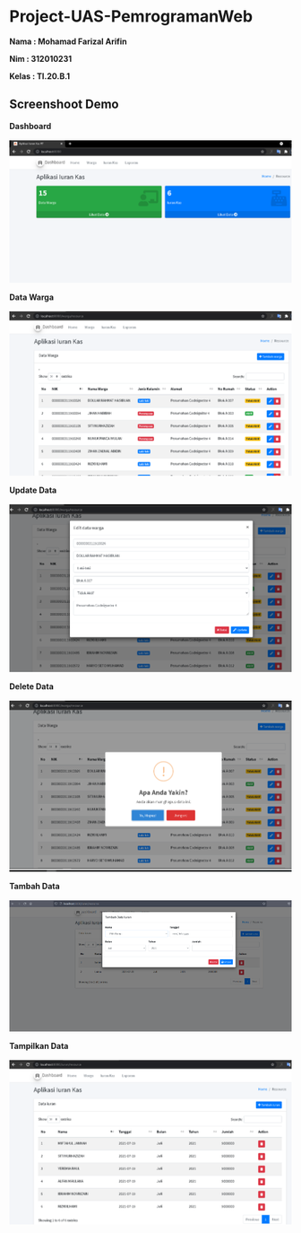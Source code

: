 # Project-UAS-PemrogramanWeb

**Nama  : Mohamad Farizal Arifin**

**Nim   : 312010231**

**Kelas : TI.20.B.1**

## Screenshoot Demo

**Dashboard** <br><br>
![gambar 1](img/1.PNG) <br>

**Data Warga** <br><br>
![gambar 1](img/2.PNG) <br>

**Update Data** <br><br>
![gambar 1](img/3.PNG) <br>

**Delete Data** <br><br>
![gambar 1](img/4.PNG) <br>

**Tambah Data** <br><br>
![gambar 1](img/5.PNG) <br>

**Tampilkan Data** <br><br>
![gambar 1](img/6.PNG) <br>